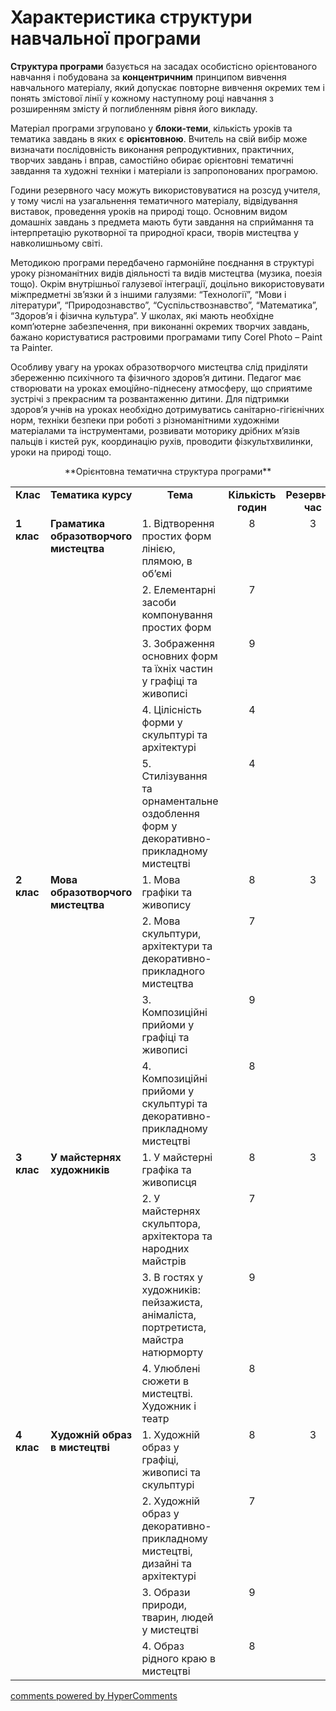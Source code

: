 <div id="hypercomments_widget" class="js-hypercomments-widget invisible"></div>

Характеристика структури навчальної програми
=============================================

**Структура програми** базується на засадах особистісно орієнтованого навчання і побудована за **концентричним** принципом вивчення навчального матеріалу, який допускає повторне вивчення окремих тем і понять змістової лінії у кожному наступному році навчання з розширенням змісту й поглибленням рівня його викладу.

Матеріал програми згруповано у **блоки-теми**, кількість уроків та тематика завдань в яких є **орієнтовною**. Вчитель на свій вибір може визначати послідовність виконання репродуктивних, практичних, творчих завдань і вправ, самостійно обирає орієнтовні тематичні завдання та художні техніки і матеріали із запропонованих програмою.

Години резервного часу можуть використовуватися на розсуд учителя, у тому числі на узагальнення тематичного матеріалу, відвідування виставок, проведення уроків на природі тощо.
Основним видом домашніх завдань з предмета мають бути  завдання на сприймання та інтерпретацію рукотворної та природної краси, творів мистецтва у навколишньому світі.

Методикою програми передбачено гармонійне поєднання в структурі уроку різноманітних видів діяльності та видів мистецтва (музика, поезія тощо). Окрім внутрішньої галузевої інтеграції, доцільно використовувати міжпредметні зв’язки й з іншими галузями: “Технології”, “Мови і літератури”, “Природознавство”, “Суспільствознавство”, “Математика”, “Здоров’я і фізична культура”. У школах, які мають необхідне комп’ютерне забезпечення, при виконанні окремих творчих завдань, бажано користуватися растровими програмами типу Corel Photo – Paint та Painter.

Особливу увагу на уроках образотворчого мистецтва слід приділяти збереженню  психічного та фізичного  здоров’я дитини. Педагог має створювати на уроках емоційно-піднесену атмосферу, що сприятиме зустрічі з прекрасним та розвантаженню дитини. Для підтримки здоров’я  учнів на уроках необхідно дотримуватись санітарно-гігієнічних норм, техніки безпеки при роботі з різноманітними художніми матеріалами та інструментами, розвивати моторику дрібних м’язів пальців і кистей рук, координацію рухів, проводити фізкультхвилинки, уроки на природі тощо.

<p align="center">**Орієнтовна тематична структура програми**

<table>
<tbody>

<tr>
<td align="center" valign="top"><b>Клас</b></td>
<td align="center" valign="top"><b>Тематика курсу</b></td>
<td align="center" valign="top"><b>Тема</b></td>
<td align="center" valign="top"><b>Кількість годин</b></td>
<td align="center" valign="top"><b>Pезервний час</b></td>
</tr>

<tr>
<td valign="top" rowspan="5"><b>1 клас</b></td>
<td valign="top" rowspan="5"><b>Граматика образотворчого мистецтва</b></td>
<td valign="top">1.	Відтворення простих форм лінією, плямою,  в об’ємі</td>
<td align="center" valign="top">8</td>
<td align="center" valign="top" rowspan="5">3</td>
</tr>

<tr>
<td valign="top">2.	Елементарні засоби компонування простих форм</td>
<td align="center" valign="top">7</td>
</tr>

<tr>
<td valign="top">3.	Зображення основних форм та їхніх частин  у графіці  та живописі</td>
<td align="center" valign="top">9</td>
</tr>

<tr>
<td valign="top">4.	Цілісність форми у скульптурі та архітектурі</td>
<td align="center" valign="top">4</td>
</tr>

<tr>
<td valign="top">5.	Стилізування та орнаментальне оздоблення форм у декоративно-прикладному мистецтві</td>
<td align="center" valign="top">4</td>
</tr>


<tr>
<td valign="top" rowspan="4"><b>2 клас</b></td>
<td valign="top" rowspan="4"><b>Мова образотворчого мистецтва</b></td>
<td valign="top">1.	Мова графіки та живопису</td>
<td align="center" valign="top">8</td>
<td align="center" valign="top" rowspan="4">3</td>
</tr>

<tr>
<td valign="top">2.	Мова скульптури, архітектури та декоративно-прикладного мистецтва</td>
<td align="center" valign="top">7</td>
</tr>

<tr>
<td valign="top">3.	Композиційні прийоми у графіці та живописі</td>
<td align="center" valign="top">9</td>
</tr>

<tr>
<td valign="top">4.	Композиційні прийоми у скульптурі та декоративно-прикладному мистецтві</td>
<td align="center" valign="top">8</td>
</tr>


<tr>
<td valign="top" rowspan="4"><b>3 клас</b></td>
<td valign="top" rowspan="4"><b>У майстернях художників</b></td>
<td valign="top">1.	У майстерні  графіка та  живописця</td>
<td align="center" valign="top">8</td>
<td align="center" valign="top" rowspan="4">3</td>
</tr>

<tr>
<td valign="top">2.	У майстернях скульптора, архітектора та народних майстрів</td>
<td align="center" valign="top">7</td>
</tr>

<tr>
<td valign="top">3.	В гостях у художників: пейзажиста, анімаліста, портретиста, майстра натюрморту</td>
<td align="center" valign="top">9</td>
</tr>

<tr>
<td valign="top">4.	Улюблені сюжети в мистецтві. Художник і театр</td>
<td align="center" valign="top">8</td>
</tr>

<tr>
<td valign="top" rowspan="4"><b>4 клас</b></td>
<td valign="top" rowspan="4"><b>Художній образ в мистецтві</b></td>
<td valign="top">1.	Художній образ у графіці, живописі та скульптурі</td>
<td align="center" valign="top">8</td>
<td align="center" valign="top" rowspan="4">3</td>
</tr>

<tr>
<td valign="top">2.	Художній образ у декоративно-прикладному мистецтві, дизайні та архітектурі</td>
<td align="center" valign="top">7</td>
</tr>

<tr>
<td valign="top">3.	Образи  природи, тварин,  людей у мистецтві</td>
<td align="center" valign="top">9</td>
</tr>

<tr>
<td valign="top">4.	Образ рідного  краю в мистецтві</td>
<td align="center" valign="top">8</td>
</tr>


</tbody>
</table>


<div class="js-hypercomments-container">
    <a href="http://hypercomments.com" class="hc-link" title="comments widget">comments powered by HyperComments</a>
</div>